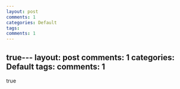 ```yaml
---
layout: post
comments: 1
categories: Default
tags: 
comments: 1
---
```

true---
layout: post
comments: 1
categories: Default
tags: 
comments: 1
---
true